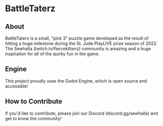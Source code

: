 # BattleTaterz
## About
BattleTaterz is a small, "pick 3" puzzle game developed as the result of hitting a huge milestone during the St. Jude PlayLIVE prize season of 2022. The Sewhalla (twitch.tv/fiercekittenz) community is amazing and a huge inspiration for all of the quirky fun in the game.

## Engine
This project proudly uses the Godot Engine, which is open source and accessible!

## How to Contribute
If you'd like to contribute, please join our Discord (discord.gg/sewhalla) and get to know the community!
